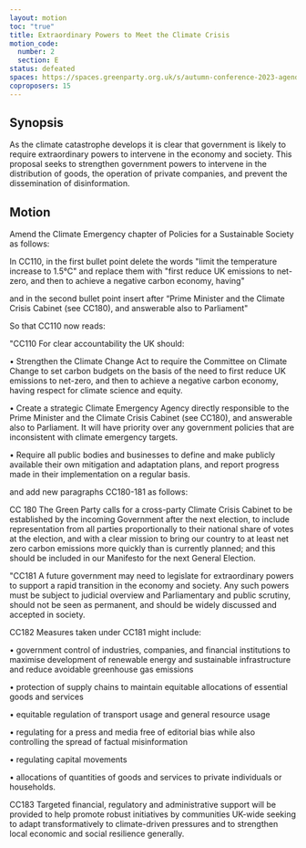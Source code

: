 ```yaml
---
layout: motion
toc: "true"
title: Extraordinary Powers to Meet the Climate Crisis
motion_code:
  number: 2
  section: E
status: defeated
spaces: https://spaces.greenparty.org.uk/s/autumn-conference-2023-agenda-forum/post/post/view?id=11118
coproposers: 15
---
```

## Synopsis

As the climate catastrophe develops it is clear that government is likely to require extraordinary powers to intervene in the economy and society. This proposal seeks to strengthen government powers to intervene in the distribution of goods, the operation of private companies, and prevent the dissemination of disinformation.

## M﻿otion

Amend the Climate Emergency chapter of Policies for a Sustainable Society as follows:

In CC110, in the first bullet point delete the words "limit the temperature increase to 1.5°C" and replace them with "first reduce UK emissions to net-zero, and then to achieve a negative carbon economy, having"

and in the second bullet point insert after “Prime Minister and the Climate Crisis Cabinet (see CC180), and answerable also to Parliament"

So that CC110 now reads:

"CC110 For clear accountability the UK should:

• Strengthen the Climate Change Act to require the Committee on Climate Change to set carbon budgets on the basis of the need to first reduce UK emissions to net-zero, and then to achieve a negative carbon economy, having respect for climate science and equity.

• Create a strategic Climate Emergency Agency directly responsible to the Prime Minister and the Climate Crisis Cabinet (see CC180), and answerable also to Parliament. It will have priority over any government policies that are inconsistent with climate emergency targets.

• Require all public bodies and businesses to define and make publicly available their own mitigation and adaptation plans, and report progress made in their implementation on a regular basis.

and add new paragraphs CC180-181 as follows:

CC 180 The Green Party calls for a cross-party Climate Crisis Cabinet to be established by the incoming Government after the next election, to include representation from all parties proportionally to their national share of votes at the election, and with a clear mission to bring our country to at least net zero carbon emissions more quickly than is currently planned; and this should be included in our Manifesto for the next General Election.

"CC181 A future government may need to legislate for extraordinary powers to support a rapid transition in the economy and society. Any such powers must be subject to judicial overview and Parliamentary and public scrutiny, should not be seen as permanent, and should be widely discussed and accepted in society.

CC182 Measures taken under CC181 might include:

• government control of industries, companies, and financial institutions to maximise development of renewable energy and sustainable infrastructure and reduce avoidable greenhouse gas emissions

• protection of supply chains to maintain equitable allocations of essential goods and services

• equitable regulation of transport usage and general resource usage

• regulating for a press and media free of editorial bias while also controlling the spread of factual misinformation

• regulating capital movements

• allocations of quantities of goods and services to private individuals or households.

CC183 Targeted financial, regulatory and administrative support will be provided to help promote robust initiatives by communities UK-wide seeking to adapt transformatively to climate-driven pressures and to strengthen local economic and social resilience generally.